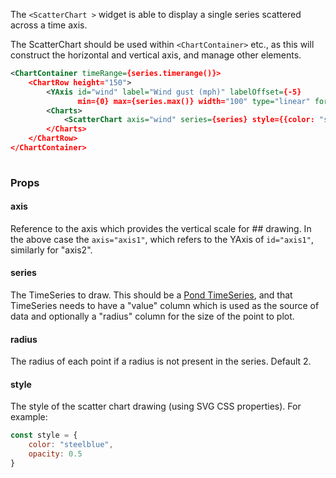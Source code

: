 
The `<ScatterChart >` widget is able to display a single series scattered across a time axis.

The ScatterChart should be used within `<ChartContainer>` etc., as this will construct the horizontal and vertical axis, and manage other elements.


```xml
<ChartContainer timeRange={series.timerange()}>
    <ChartRow height="150">
        <YAxis id="wind" label="Wind gust (mph)" labelOffset={-5}
               min={0} max={series.max()} width="100" type="linear" format=",.1f"/>
        <Charts>
            <ScatterChart axis="wind" series={series} style={{color: "steelblue", opacity: 0.5}} />
        </Charts>
    </ChartRow>
</ChartContainer>
 
```

### Props

#### axis

Reference to the axis which provides the vertical scale for ## drawing. In the above case the `axis="axis1"`, which refers to the YAxis of `id="axis1"`, similarly for "axis2".

#### series

The TimeSeries to draw. This should be a [Pond TimeSeries](http://software.es.net/pond/#/timeseries), and that TimeSeries needs to have a "value" column which is used as the source of data and optionally a "radius" column for the size of the point to plot.

#### radius

The radius of each point if a radius is not present in the series. Default 2.

#### style

The style of the scatter chart drawing (using SVG CSS properties). For example:

```js
const style = {
    color: "steelblue",
    opacity: 0.5
}
```


